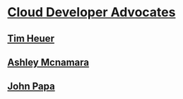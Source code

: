 # [Cloud Developer Advocates](index.md)
 ## [Tim Heuer](tim-heuer.md)
 ## [Ashley Mcnamara](ashley-mcnamara.md)
 ## [John Papa](john-papa.md)
